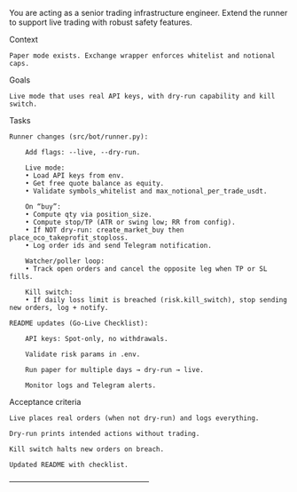 You are acting as a senior trading infrastructure engineer. Extend the runner to support live trading with robust safety features.

Context

    Paper mode exists. Exchange wrapper enforces whitelist and notional caps.

Goals

    Live mode that uses real API keys, with dry-run capability and kill switch.

Tasks

    Runner changes (src/bot/runner.py):

        Add flags: --live, --dry-run.

        Live mode:
        • Load API keys from env.
        • Get free quote balance as equity.
        • Validate symbols_whitelist and max_notional_per_trade_usdt.

        On “buy”:
        • Compute qty via position_size.
        • Compute stop/TP (ATR or swing low; RR from config).
        • If NOT dry-run: create_market_buy then place_oco_takeprofit_stoploss.
        • Log order ids and send Telegram notification.

        Watcher/poller loop:
        • Track open orders and cancel the opposite leg when TP or SL fills.

        Kill switch:
        • If daily loss limit is breached (risk.kill_switch), stop sending new orders, log + notify.

    README updates (Go-Live Checklist):

        API keys: Spot-only, no withdrawals.

        Validate risk params in .env.

        Run paper for multiple days → dry-run → live.

        Monitor logs and Telegram alerts.

Acceptance criteria

    Live places real orders (when not dry-run) and logs everything.

    Dry-run prints intended actions without trading.

    Kill switch halts new orders on breach.

    Updated README with checklist.

––––––––––––––––––––––––––––––––––––